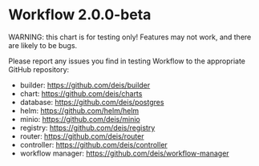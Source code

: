 # Workflow 2.0.0-beta

WARNING: this chart is for testing only! Features may not work, and there are likely to be bugs.

Please report any issues you find in testing Workflow to the appropriate GitHub repository:
- builder: https://github.com/deis/builder
- chart: https://github.com/deis/charts
- database: https://github.com/deis/postgres
- helm: https://github.com/helm/helm
- minio: https://github.com/deis/minio
- registry: https://github.com/deis/registry
- router: https://github.com/deis/router
- controller: https://github.com/deis/controller
- workflow manager: https://github.com/deis/workflow-manager
